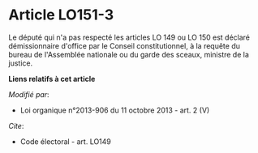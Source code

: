 # Article LO151-3

Le député qui n'a pas respecté les articles LO 149 ou LO 150 est déclaré démissionnaire d'office par le Conseil
constitutionnel, à la requête du bureau de l'Assemblée nationale ou du garde des sceaux, ministre de la justice.

**Liens relatifs à cet article**

_Modifié par_:

  - Loi organique n°2013-906 du 11 octobre 2013 - art. 2 (V)

_Cite_:

  - Code électoral - art. LO149
